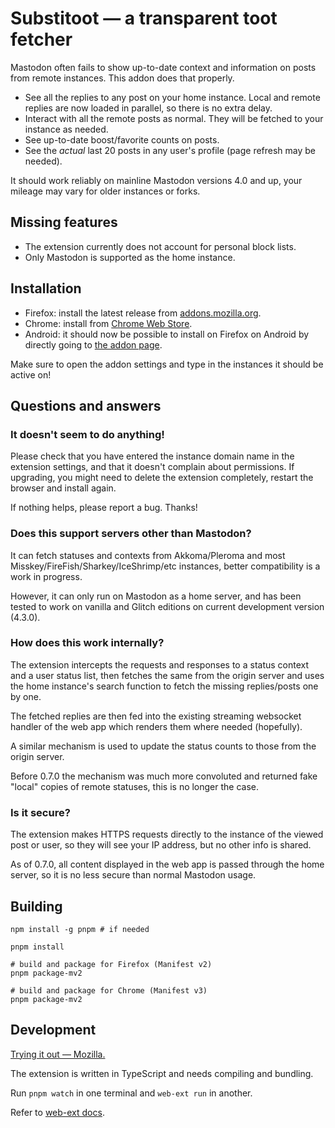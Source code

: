 # Substitoot — a transparent toot fetcher

Mastodon often fails to show up-to-date context and information on posts from remote instances. This addon does that properly.

* See all the replies to any post on your home instance. Local and remote replies are now loaded in parallel, so there is no extra delay.
* Interact with all the remote posts as normal. They will be fetched to your instance as needed.
* See up-to-date boost/favorite counts on posts.
* See the *actual* last 20 posts in any user's profile (page refresh may be needed). 

It should work reliably on mainline Mastodon versions 4.0 and up, your mileage may vary for older instances or forks.

## Missing features

* The extension currently does not account for personal block lists.
* Only Mastodon is supported as the home instance.

## Installation

* Firefox: install the latest release from [addons.mozilla.org](https://addons.mozilla.org/firefox/addon/substitoot/).
* Chrome: install from [Chrome Web Store](https://chrome.google.com/webstore/detail/substitoot-%E2%80%94-a-transparen/oedncfcpfcmehalbpdnekgaaldefpaef).
* Android: it should now be possible to install on Firefox on Android by directly going to [the addon page](https://addons.mozilla.org/firefox/addon/substitoot/).

Make sure to open the addon settings and type in the instances it should be active on!

## Questions and answers

### It doesn't seem to do anything!

Please check that you have entered the instance domain name in the extension settings, and that it doesn't complain about permissions. If upgrading, you might need to delete the extension completely, restart the browser and install again.

If nothing helps, please report a bug. Thanks!

### Does this support servers other than Mastodon?

It can fetch statuses and contexts from Akkoma/Pleroma and most Misskey/FireFish/Sharkey/IceShrimp/etc instances, better compatibility is a work in progress.

However, it can only run on Mastodon as a home server, and has been tested to work on vanilla and Glitch editions on current development version (4.3.0).

### How does this work internally?

The extension intercepts the requests and responses to a status context and a user status list, then fetches the same from the origin server and uses the home instance's search function to fetch the missing replies/posts one by one.

The fetched replies are then fed into the existing streaming websocket handler of the web app which renders them where needed (hopefully).

A similar mechanism is used to update the status counts to those from the origin server.

Before 0.7.0 the mechanism was much more convoluted and returned fake "local" copies of remote statuses, this is no longer the case.

### Is it secure?

The extension makes HTTPS requests directly to the instance of the viewed post or user, so they will see your IP address, but no other info is shared.

As of 0.7.0, all content displayed in the web app is passed through the home server, so it is no less secure than normal Mastodon usage.

## Building
	
	npm install -g pnpm # if needed
	
	pnpm install
	
	# build and package for Firefox (Manifest v2)
	pnpm package-mv2

	# build and package for Chrome (Manifest v3)
	pnpm package-mv2

## Development

[Trying it out — Mozilla.](https://developer.mozilla.org/en-US/docs/Mozilla/Add-ons/WebExtensions/Your_first_WebExtension#trying_it_out)

The extension is written in TypeScript and needs compiling and bundling.

Run `pnpm watch` in one terminal and `web-ext run` in another.

Refer to [web-ext docs](https://extensionworkshop.com/documentation/develop/getting-started-with-web-ext/).
